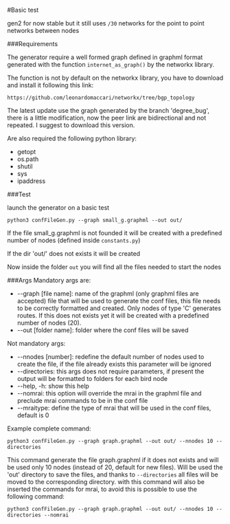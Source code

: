 #Basic test

gen2 for now stable but it still uses `/30` networks for the point to point networks between nodes 

###Requirements

The generator require a well formed graph defined in graphml format generated with the function `internet_as_graph()` by the networkx library.

The function is not by default on the networkx library, you have to download and install it following this link:

`https://github.com/leonardomaccari/networkx/tree/bgp_topology`

The latest update use the graph generated by the branch 'degree_bug', there is a little modification, now the peer link are bidirectional and not repeated.
I suggest to download this version.

Are also required the following python library:
* getopt
* os.path
* shutil
* sys
* ipaddress

###Test

launch the generator on a basic test

`python3 confFileGen.py --graph small_g.graphml --out out/`

If the file small_g.graphml is not founded it will be created with a predefined number of nodes (defined inside `constants.py`)

If the dir 'out/' does not exists it will be created

Now inside the folder `out` you will find all the files needed to start the nodes

###Args
Mandatory args are: 
*    --graph [file name]: name of the graphml (only graphml files are accepted) file that will be used to generate the conf files, this file needs to be correctly formatted and created. Only nodes of type 'C' generates routes. If this does not exists yet it will be created with a predefined number of nodes (20).
*    --out [folder name]: folder where the conf files will be saved

Not mandatory args:
*    --nnodes [number]: redefine the default number of nodes used to create the file, if the file already exists this parameter will be ignored
*    --directories: this args does not require parameters, if present the output will be formatted to folders for each bird node
*    --help, -h: show this help
*    --nomrai: this option will override the mrai in the graphml file and preclude mrai commands to be in the conf file
*    --mraitype: define the type of mrai that will be used in the conf files, default is 0

Example complete command:

`python3 confFileGen.py --graph graph.graphml --out out/ --nnodes 10 --directories`

This command generate the file graph.graphml if it does not exists and will be used only 10 nodes (instead of 20, default for new files).
Will be used the 'out' directory to save the files, and thanks to `--directories` all files will be moved to the corresponding directory. 
with this command will also be inserted the commands for mrai, to avoid this is possible to use the following command:

`python3 confFileGen.py --graph graph.graphml --out out/ --nnodes 10 --directories --nomrai`